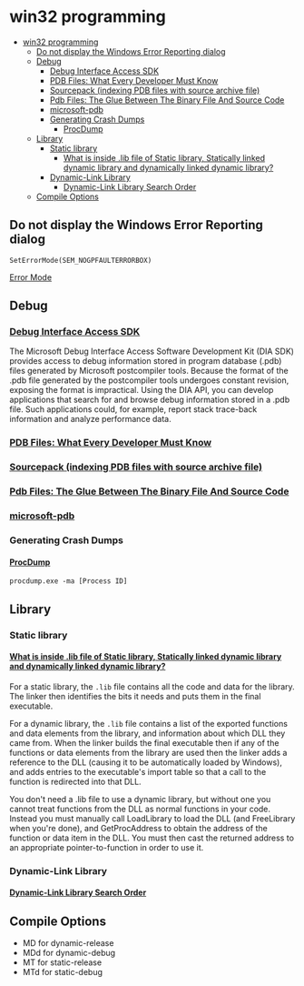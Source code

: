 # win32 programming

- [win32 programming](#win32-programming)
  - [Do not display the Windows Error Reporting dialog](#do-not-display-the-windows-error-reporting-dialog)
  - [Debug](#debug)
    - [Debug Interface Access SDK](#debug-interface-access-sdk)
    - [PDB Files: What Every Developer Must Know](#pdb-files-what-every-developer-must-know)
    - [Sourcepack (indexing PDB files with source archive file)](#sourcepack-indexing-pdb-files-with-source-archive-file)
    - [Pdb Files: The Glue Between The Binary File And Source Code](#pdb-files-the-glue-between-the-binary-file-and-source-code)
    - [microsoft-pdb](#microsoft-pdb)
    - [Generating Crash Dumps](#generating-crash-dumps)
      - [ProcDump](#procdump)
  - [Library](#library)
    - [Static library](#static-library)
      - [What is inside .lib file of Static library, Statically linked dynamic library and dynamically linked dynamic library?](#what-is-inside-lib-file-of-static-library-statically-linked-dynamic-library-and-dynamically-linked-dynamic-library)
    - [Dynamic-Link Library](#dynamic-link-library)
      - [Dynamic-Link Library Search Order](#dynamic-link-library-search-order)
  - [Compile Options](#compile-options)

## Do not display the Windows Error Reporting dialog

    SetErrorMode(SEM_NOGPFAULTERRORBOX)

[Error Mode](https://docs.microsoft.com/en-us/windows/win32/debug/error-mode?redirectedfrom=MSDN)

## Debug

### [Debug Interface Access SDK](https://docs.microsoft.com/en-us/visualstudio/debugger/debug-interface-access/debug-interface-access-sdk?view=vs-2019)

The Microsoft Debug Interface Access Software Development Kit (DIA SDK) provides access to debug information stored in program database (.pdb) files generated by Microsoft postcompiler tools. Because the format of the .pdb file generated by the postcompiler tools undergoes constant revision, exposing the format is impractical. Using the DIA API, you can develop applications that search for and browse debug information stored in a .pdb file. Such applications could, for example, report stack trace-back information and analyze performance data.

### [PDB Files: What Every Developer Must Know](https://www.wintellect.com/pdb-files-what-every-developer-must-know/)

### [Sourcepack (indexing PDB files with source archive file)](https://www.codeproject.com/Articles/245824/Sourcepack-indexing-PDB-files-with-source-archive)

### [Pdb Files: The Glue Between The Binary File And Source Code](https://vineelkovvuri.com/posts/pdb-files-the-glue-between-the-binary-file-and-source-code/)

### [microsoft-pdb](https://github.com/Microsoft/microsoft-pdb)

### Generating Crash Dumps

#### [ProcDump](https://docs.microsoft.com/en-us/sysinternals/downloads/procdump)

    procdump.exe -ma [Process ID]

## Library

### Static library

#### [What is inside .lib file of Static library, Statically linked dynamic library and dynamically linked dynamic library?](https://stackoverflow.com/questions/3250467/what-is-inside-lib-file-of-static-library-statically-linked-dynamic-library-an)

For a static library, the `.lib` file contains all the code and data for the library. The linker then identifies the bits it needs and puts them in the final executable.

For a dynamic library, the `.lib` file contains a list of the exported functions and data elements from the library, and information about which DLL they came from. When the linker builds the final executable then if any of the functions or data elements from the library are used then the linker adds a reference to the DLL (causing it to be automatically loaded by Windows), and adds entries to the executable's import table so that a call to the function is redirected into that DLL.

You don't need a .lib file to use a dynamic library, but without one you cannot treat functions from the DLL as normal functions in your code. Instead you must manually call LoadLibrary to load the DLL (and FreeLibrary when you're done), and GetProcAddress to obtain the address of the function or data item in the DLL. You must then cast the returned address to an appropriate pointer-to-function in order to use it.

### Dynamic-Link Library

#### [Dynamic-Link Library Search Order](https://docs.microsoft.com/en-us/windows/win32/dlls/dynamic-link-library-search-order)





## Compile Options

- MD for dynamic-release
- MDd for dynamic-debug
- MT for static-release
- MTd for static-debug




